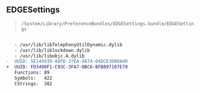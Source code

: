 ## EDGESettings

> `/System/Library/PreferenceBundles/EDGESettings.bundle/EDGESettings`

```diff

   - /usr/lib/libTelephonyUtilDynamic.dylib
   - /usr/lib/liblockdown.dylib
   - /usr/lib/libobjc.A.dylib
-  UUID: 5E144939-8AFD-37EA-9A74-04DCE3D80A4D
+  UUID: FD3490F1-C93C-3FA7-8BC6-BFB897107E79
   Functions: 89
   Symbols:   422
   CStrings:  382

```
